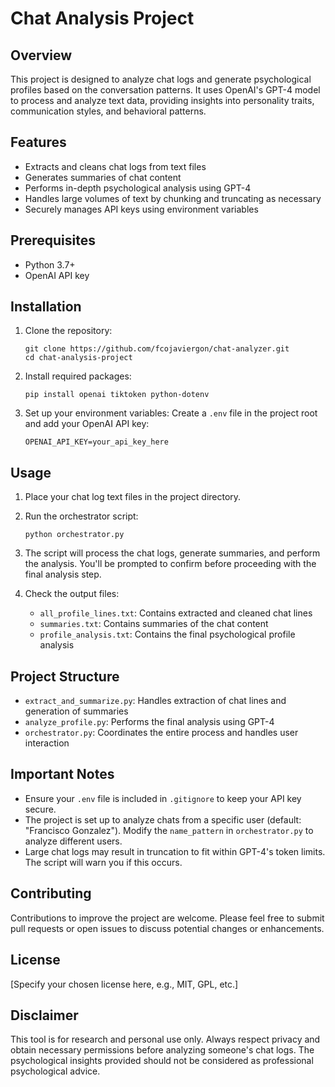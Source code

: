 # Chat Analysis Project

## Overview
This project is designed to analyze chat logs and generate psychological profiles based on the conversation patterns. It uses OpenAI's GPT-4 model to process and analyze text data, providing insights into personality traits, communication styles, and behavioral patterns.

## Features
- Extracts and cleans chat logs from text files
- Generates summaries of chat content
- Performs in-depth psychological analysis using GPT-4
- Handles large volumes of text by chunking and truncating as necessary
- Securely manages API keys using environment variables

## Prerequisites
- Python 3.7+
- OpenAI API key

## Installation

1. Clone the repository:
   ```
   git clone https://github.com/fcojaviergon/chat-analyzer.git
   cd chat-analysis-project
   ```

2. Install required packages:
   ```
   pip install openai tiktoken python-dotenv
   ```

3. Set up your environment variables:
   Create a `.env` file in the project root and add your OpenAI API key:
   ```
   OPENAI_API_KEY=your_api_key_here
   ```

## Usage

1. Place your chat log text files in the project directory.

2. Run the orchestrator script:
   ```
   python orchestrator.py
   ```

3. The script will process the chat logs, generate summaries, and perform the analysis. You'll be prompted to confirm before proceeding with the final analysis step.

4. Check the output files:
   - `all_profile_lines.txt`: Contains extracted and cleaned chat lines
   - `summaries.txt`: Contains summaries of the chat content
   - `profile_analysis.txt`: Contains the final psychological profile analysis

## Project Structure
- `extract_and_summarize.py`: Handles extraction of chat lines and generation of summaries
- `analyze_profile.py`: Performs the final analysis using GPT-4
- `orchestrator.py`: Coordinates the entire process and handles user interaction

## Important Notes
- Ensure your `.env` file is included in `.gitignore` to keep your API key secure.
- The project is set up to analyze chats from a specific user (default: "Francisco Gonzalez"). Modify the `name_pattern` in `orchestrator.py` to analyze different users.
- Large chat logs may result in truncation to fit within GPT-4's token limits. The script will warn you if this occurs.

## Contributing
Contributions to improve the project are welcome. Please feel free to submit pull requests or open issues to discuss potential changes or enhancements.

## License
[Specify your chosen license here, e.g., MIT, GPL, etc.]

## Disclaimer
This tool is for research and personal use only. Always respect privacy and obtain necessary permissions before analyzing someone's chat logs. The psychological insights provided should not be considered as professional psychological advice.